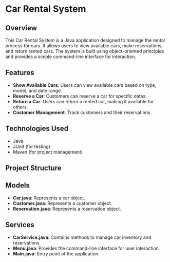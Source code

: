 # Car Rental System

## Overview
This Car Rental System is a Java application designed to manage the rental process for cars. It allows users to view available cars, make reservations, and return rented cars. The system is built using object-oriented principles and provides a simple command-line interface for interaction.

## Features
- **Show Available Cars**: Users can view available cars based on type, model, and date range.
- **Reserve a Car**: Customers can reserve a car for specific dates.
- **Return a Car**: Users can return a rented car, making it available for others.
- **Customer Management**: Track customers and their reservations.

## Technologies Used
- Java
- JUnit (for testing)
- Maven (for project management)

## Project Structure
## Models
- **Car.java**: Represents a car object.
- **Customer.java**: Represents a customer object.
- **Reservation.java**: Represents a reservation object.

## Services
- **CarService.java**: Contains methods to manage car inventory and reservations.
- **Menu.java**: Provides the command-line interface for user interaction.
- **Main.java**: Entry point of the application.

